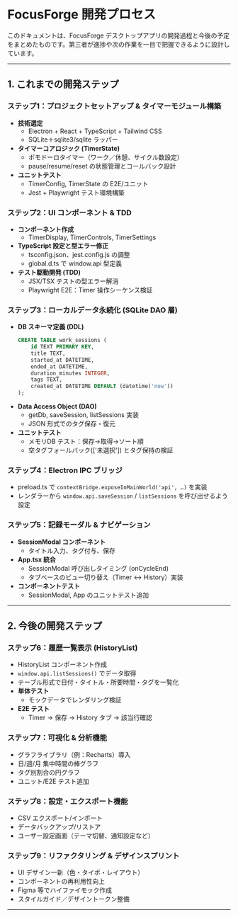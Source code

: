 # FocusForge 開発プロセス

このドキュメントは、FocusForge デスクトップアプリの開発過程と今後の予定をまとめたものです。第三者が進捗や次の作業を一目で把握できるように設計しています。

---

## 1. これまでの開発ステップ

### ステップ1：プロジェクトセットアップ & タイマーモジュール構築

- **技術選定**
    - Electron + React + TypeScript + Tailwind CSS
    - SQLite＋sqlite3/sqlite ラッパー
- **タイマーコアロジック (TimerState)**
    - ポモドーロタイマー（ワーク／休憩、サイクル数設定）
    - pause/resume/reset の状態管理とコールバック設計
- **ユニットテスト**
    - TimerConfig, TimerState の E2E/ユニット
    - Jest + Playwright テスト環境構築

### ステップ2：UI コンポーネント & TDD

- **コンポーネント作成**
    - TimerDisplay, TimerControls, TimerSettings
- **TypeScript 設定と型エラー修正**
    - tsconfig.json、jest.config.js の調整
    - global.d.ts で window.api 型定義
- **テスト駆動開発 (TDD)**
    - JSX/TSX テストの型エラー解消
    - Playwright E2E：Timer 操作シーケンス検証

### ステップ3：ローカルデータ永続化 (SQLite DAO 層)

- **DB スキーマ定義 (DDL)**
    ```sql
    CREATE TABLE work_sessions (
        id TEXT PRIMARY KEY,
        title TEXT,
        started_at DATETIME,
        ended_at DATETIME,
        duration_minutes INTEGER,
        tags TEXT,
        created_at DATETIME DEFAULT (datetime('now'))
    );
    ```
- **Data Access Object (DAO)**
    - getDb, saveSession, listSessions 実装
    - JSON 形式でのタグ保存・復元
- **ユニットテスト**
    - メモリDB テスト：保存→取得→ソート順
    - 空タグフォールバック(['未選択']) とタグ保持の検証

### ステップ4：Electron IPC ブリッジ

- preload.ts で `contextBridge.exposeInMainWorld('api', …)` を実装
- レンダラーから `window.api.saveSession` / `listSessions` を呼び出せるよう設定

### ステップ5：記録モーダル & ナビゲーション

- **SessionModal コンポーネント**
    - タイトル入力、タグ付与、保存
- **App.tsx 統合**
    - SessionModal 呼び出しタイミング (onCycleEnd)
    - タブベースのビュー切り替え（Timer ↔ History）実装
- **コンポーネントテスト**
    - SessionModal, App のユニットテスト追加

---

## 2. 今後の開発ステップ

### ステップ6：履歴一覧表示 (HistoryList)

- HistoryList コンポーネント作成
- `window.api.listSessions()` でデータ取得
- テーブル形式で日付・タイトル・所要時間・タグを一覧化
- **単体テスト**
    - モックデータでレンダリング検証
- **E2E テスト**
    - Timer → 保存 → History タブ → 該当行確認

### ステップ7：可視化 & 分析機能

- グラフライブラリ（例：Recharts）導入
- 日/週/月 集中時間の棒グラフ
- タグ別割合の円グラフ
- ユニット/E2E テスト追加

### ステップ8：設定・エクスポート機能

- CSV エクスポート/インポート
- データバックアップ/リストア
- ユーザー設定画面（テーマ切替、通知設定など）

### ステップ9：リファクタリング & デザインスプリント

- UI デザイン一新（色・タイポ・レイアウト）
- コンポーネントの再利用性向上
- Figma 等でハイファイモック作成
- スタイルガイド／デザイントークン整備

---